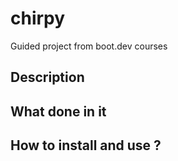 # chirpy
Guided project from boot.dev courses

## Description

## What done in it

## How to install and use ?